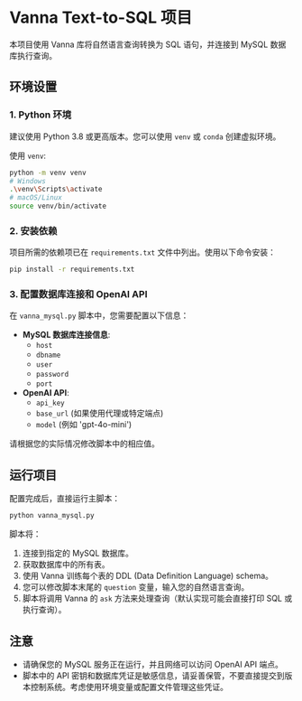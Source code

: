 # Vanna Text-to-SQL 项目

本项目使用 Vanna 库将自然语言查询转换为 SQL 语句，并连接到 MySQL 数据库执行查询。

## 环境设置

### 1. Python 环境

建议使用 Python 3.8 或更高版本。您可以使用 `venv` 或 `conda` 创建虚拟环境。

使用 `venv`:
```bash
python -m venv venv
# Windows
.\venv\Scripts\activate
# macOS/Linux
source venv/bin/activate
```

### 2. 安装依赖

项目所需的依赖项已在 `requirements.txt` 文件中列出。使用以下命令安装：

```bash
pip install -r requirements.txt
```

### 3. 配置数据库连接和 OpenAI API

在 `vanna_mysql.py` 脚本中，您需要配置以下信息：

*   **MySQL 数据库连接信息**:
    *   `host`
    *   `dbname`
    *   `user`
    *   `password`
    *   `port`
*   **OpenAI API**:
    *   `api_key`
    *   `base_url` (如果使用代理或特定端点)
    *   `model` (例如 'gpt-4o-mini')

请根据您的实际情况修改脚本中的相应值。

## 运行项目

配置完成后，直接运行主脚本：

```bash
python vanna_mysql.py
```

脚本将：
1.  连接到指定的 MySQL 数据库。
2.  获取数据库中的所有表。
3.  使用 Vanna 训练每个表的 DDL (Data Definition Language) schema。
4.  您可以修改脚本末尾的 `question` 变量，输入您的自然语言查询。
5.  脚本将调用 Vanna 的 `ask` 方法来处理查询（默认实现可能会直接打印 SQL 或执行查询）。

## 注意

*   请确保您的 MySQL 服务正在运行，并且网络可以访问 OpenAI API 端点。
*   脚本中的 API 密钥和数据库凭证是敏感信息，请妥善保管，不要直接提交到版本控制系统。考虑使用环境变量或配置文件管理这些凭证。 